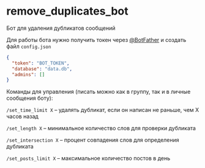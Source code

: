 # remove_duplicates_bot
Бот для удаления дубликатов сообщений

Для работы бота нужно получить токен через [@BotFather](https://t.me/BotFather) и создать файл `config.json`
```json
{
  "token": "BOT_TOKEN",
  "database": "data.db",
  "admins": []
}
```

Команды для управления (писать можно как в группу, так и в личные сообщения боту):

`/set_time_limit X` – удалять дубликат, если он написан не раньше, чем X часов назад

`/set_length X` – минимальное количество слов для проверки дубликата

`/set_intersection X` – процент совпадения слов для определения дубликата

`/set_posts_limit X` – максимальное количество постов в день